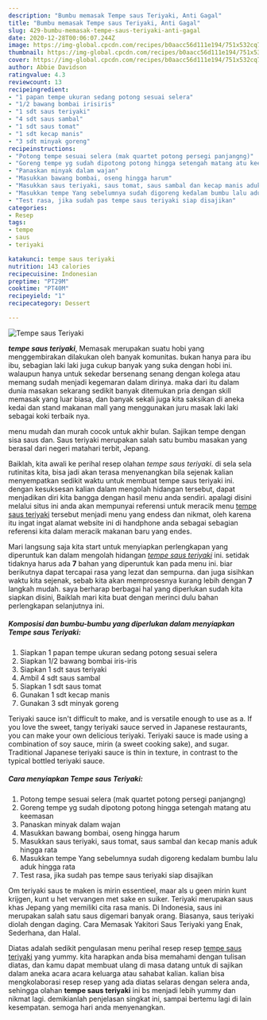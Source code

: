 ```yaml
---
description: "Bumbu memasak Tempe saus Teriyaki, Anti Gagal"
title: "Bumbu memasak Tempe saus Teriyaki, Anti Gagal"
slug: 429-bumbu-memasak-tempe-saus-teriyaki-anti-gagal
date: 2020-12-28T00:06:07.244Z
image: https://img-global.cpcdn.com/recipes/b0aacc56d111e194/751x532cq70/tempe-saus-teriyaki-foto-resep-utama.jpg
thumbnail: https://img-global.cpcdn.com/recipes/b0aacc56d111e194/751x532cq70/tempe-saus-teriyaki-foto-resep-utama.jpg
cover: https://img-global.cpcdn.com/recipes/b0aacc56d111e194/751x532cq70/tempe-saus-teriyaki-foto-resep-utama.jpg
author: Abbie Davidson
ratingvalue: 4.3
reviewcount: 13
recipeingredient:
- "1 papan tempe ukuran sedang potong sesuai selera"
- "1/2 bawang bombai irisiris"
- "1 sdt saus teriyaki"
- "4 sdt saus sambal"
- "1 sdt saus tomat"
- "1 sdt kecap manis"
- "3 sdt minyak goreng"
recipeinstructions:
- "Potong tempe sesuai selera (mak quartet potong persegi panjangng)"
- "Goreng tempe yg sudah dipotong potong hingga setengah matang atu keemasan"
- "Panaskan minyak dalam wajan"
- "Masukkan bawang bombai, oseng hingga harum"
- "Masukkan saus teriyaki, saus tomat, saus sambal dan kecap manis aduk hingga rata"
- "Masukkan tempe Yang sebelumnya sudah digoreng kedalam bumbu lalu aduk hingga rata"
- "Test rasa, jika sudah pas tempe saus teriyaki siap disajikan"
categories:
- Resep
tags:
- tempe
- saus
- teriyaki

katakunci: tempe saus teriyaki 
nutrition: 143 calories
recipecuisine: Indonesian
preptime: "PT29M"
cooktime: "PT40M"
recipeyield: "1"
recipecategory: Dessert

---
```



![Tempe saus Teriyaki](https://img-global.cpcdn.com/recipes/b0aacc56d111e194/751x532cq70/tempe-saus-teriyaki-foto-resep-utama.jpg)

<b><i>tempe saus teriyaki</i></b>, Memasak merupakan suatu hobi yang menggembirakan dilakukan oleh banyak komunitas. bukan hanya para ibu ibu, sebagian laki laki juga cukup banyak yang suka dengan hobi ini. walaupun hanya untuk sekedar bersenang senang dengan kolega atau memang sudah menjadi kegemaran dalam dirinya. maka dari itu dalam dunia masakan sekarang sedikit banyak ditemukan pria dengan skill memasak yang luar biasa, dan banyak sekali juga kita saksikan di aneka kedai dan stand makanan mall yang menggunakan juru masak laki laki sebagai koki terbaik nya.

menu mudah dan murah cocok untuk akhir bulan. Sajikan tempe dengan sisa saus dan. Saus teriyaki merupakan salah satu bumbu masakan yang berasal dari negeri matahari terbit, Jepang.

Baiklah, kita awali ke perihal resep olahan <i>tempe saus teriyaki</i>. di sela sela rutinitas kita, bisa jadi akan terasa menyenangkan bila sejenak kalian menyempatkan sedikit waktu untuk membuat tempe saus teriyaki ini. dengan kesuksesan kalian dalam mengolah hidangan tersebut, dapat menjadikan diri kita bangga dengan hasil menu anda sendiri. apalagi disini melalui situs ini anda akan mempunyai referensi untuk meracik menu <u>tempe saus teriyaki</u> tersebut menjadi menu yang endess dan nikmat, oleh karena itu ingat ingat alamat website ini di handphone anda sebagai sebagian referensi kita dalam meracik makanan baru yang endes.


Mari langsung saja kita start untuk menyiapkan perlengkapan yang diperuntuk kan dalam mengolah hidangan <u><i>tempe saus teriyaki</i></u> ini. setidak tidaknya harus ada <b>7</b> bahan yang diperuntuk kan pada menu ini. biar berikutnya dapat tercapai rasa yang lezat dan sempurna. dan juga sisihkan waktu kita sejenak, sebab kita akan memprosesnya kurang lebih dengan <b>7</b> langkah mudah. saya berharap berbagai hal yang diperlukan sudah kita siapkan disini, Baiklah mari kita buat dengan merinci dulu bahan perlengkapan selanjutnya ini.

<!--inarticleads1-->

##### Komposisi dan bumbu-bumbu yang diperlukan dalam menyiapkan Tempe saus Teriyaki:

1. Siapkan 1 papan tempe ukuran sedang potong sesuai selera
1. Siapkan 1/2 bawang bombai iris-iris
1. Siapkan 1 sdt saus teriyaki
1. Ambil 4 sdt saus sambal
1. Siapkan 1 sdt saus tomat
1. Gunakan 1 sdt kecap manis
1. Gunakan 3 sdt minyak goreng


Teriyaki sauce isn&#39;t difficult to make, and is versatile enough to use as a. If you love the sweet, tangy teriyaki sauce served in Japanese restaurants, you can make your own delicious teriyaki. Teriyaki sauce is made using a combination of soy sauce, mirin (a sweet cooking sake), and sugar. Traditional Japanese teriyaki sauce is thin in texture, in contrast to the typical bottled teriyaki sauce. 

<!--inarticleads2-->

##### Cara menyiapkan Tempe saus Teriyaki:

1. Potong tempe sesuai selera (mak quartet potong persegi panjangng)
1. Goreng tempe yg sudah dipotong potong hingga setengah matang atu keemasan
1. Panaskan minyak dalam wajan
1. Masukkan bawang bombai, oseng hingga harum
1. Masukkan saus teriyaki, saus tomat, saus sambal dan kecap manis aduk hingga rata
1. Masukkan tempe Yang sebelumnya sudah digoreng kedalam bumbu lalu aduk hingga rata
1. Test rasa, jika sudah pas tempe saus teriyaki siap disajikan


Om teriyaki saus te maken is mirin essentieel, maar als u geen mirin kunt krijgen, kunt u het vervangen met sake en suiker. Teriyaki merupakan saus khas Jepang yang memiliki cita rasa manis. Di Indonesia, saus ini merupakan salah satu saus digemari banyak orang. Biasanya, saus teriyaki diolah dengan daging. Cara Memasak Yakitori Saus Teriyaki yang Enak, Sederhana, dan Halal. 

Diatas adalah sedikit pengulasan menu perihal resep resep <u>tempe saus teriyaki</u> yang yummy. kita harapkan anda bisa memahami dengan tulisan diatas, dan kamu dapat membuat ulang di masa datang untuk di sajikan dalam aneka acara acara keluarga atau sahabat kalian. kalian bisa mengkolaborasi resep resep yang ada diatas selaras dengan selera anda, sehingga olahan <b>tempe saus teriyaki</b> ini bs menjadi lebih yummy dan nikmat lagi. demikianlah penjelasan singkat ini, sampai bertemu lagi di lain kesempatan. semoga hari anda menyenangkan.
